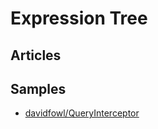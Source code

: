# Expression Tree

## Articles

## Samples

- [davidfowl/QueryInterceptor](https://github.com/davidfowl/QueryInterceptor)